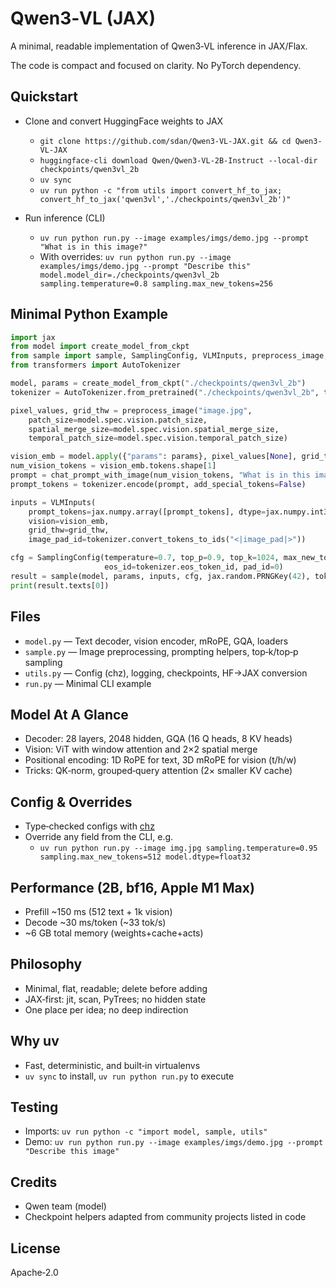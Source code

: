 # Qwen3‑VL (JAX)

A minimal, readable implementation of Qwen3‑VL inference in JAX/Flax.

The code is compact and focused on clarity. No PyTorch dependency.

## Quickstart

- Clone and convert HuggingFace weights to JAX
  - `git clone https://github.com/sdan/Qwen3-VL-JAX.git && cd Qwen3-VL-JAX`
  - `huggingface-cli download Qwen/Qwen3-VL-2B-Instruct --local-dir checkpoints/qwen3vl_2b`
  - `uv sync`
  - `uv run python -c "from utils import convert_hf_to_jax; convert_hf_to_jax('qwen3vl','./checkpoints/qwen3vl_2b')"`

- Run inference (CLI)
  - `uv run python run.py --image examples/imgs/demo.jpg --prompt "What is in this image?"`
  - With overrides: `uv run python run.py --image examples/imgs/demo.jpg --prompt "Describe this" model.model_dir=./checkpoints/qwen3vl_2b sampling.temperature=0.8 sampling.max_new_tokens=256`

## Minimal Python Example

```python
import jax
from model import create_model_from_ckpt
from sample import sample, SamplingConfig, VLMInputs, preprocess_image, chat_prompt_with_image
from transformers import AutoTokenizer

model, params = create_model_from_ckpt("./checkpoints/qwen3vl_2b")
tokenizer = AutoTokenizer.from_pretrained("./checkpoints/qwen3vl_2b", trust_remote_code=True)

pixel_values, grid_thw = preprocess_image("image.jpg",
    patch_size=model.spec.vision.patch_size,
    spatial_merge_size=model.spec.vision.spatial_merge_size,
    temporal_patch_size=model.spec.vision.temporal_patch_size)

vision_emb = model.apply({"params": params}, pixel_values[None], grid_thw[None], method=model.encode_vision)
num_vision_tokens = vision_emb.tokens.shape[1]
prompt = chat_prompt_with_image(num_vision_tokens, "What is in this image?")
prompt_tokens = tokenizer.encode(prompt, add_special_tokens=False)

inputs = VLMInputs(
    prompt_tokens=jax.numpy.array([prompt_tokens], dtype=jax.numpy.int32),
    vision=vision_emb,
    grid_thw=grid_thw,
    image_pad_id=tokenizer.convert_tokens_to_ids("<|image_pad|>"))

cfg = SamplingConfig(temperature=0.7, top_p=0.9, top_k=1024, max_new_tokens=256,
                     eos_id=tokenizer.eos_token_id, pad_id=0)
result = sample(model, params, inputs, cfg, jax.random.PRNGKey(42), tokenizer=tokenizer)
print(result.texts[0])
```

## Files

- `model.py` — Text decoder, vision encoder, mRoPE, GQA, loaders
- `sample.py` — Image preprocessing, prompting helpers, top‑k/top‑p sampling
- `utils.py` — Config (chz), logging, checkpoints, HF→JAX conversion
- `run.py` — Minimal CLI example

## Model At A Glance

- Decoder: 28 layers, 2048 hidden, GQA (16 Q heads, 8 KV heads)
- Vision: ViT with window attention and 2×2 spatial merge
- Positional encoding: 1D RoPE for text, 3D mRoPE for vision (t/h/w)
- Tricks: QK‑norm, grouped‑query attention (2× smaller KV cache)

## Config & Overrides

- Type‑checked configs with [chz](https://github.com/openai/chz)
- Override any field from the CLI, e.g.
  - `uv run python run.py --image img.jpg sampling.temperature=0.95 sampling.max_new_tokens=512 model.dtype=float32`

## Performance (2B, bf16, Apple M1 Max)

- Prefill ~150 ms (512 text + 1k vision)
- Decode ~30 ms/token (~33 tok/s)
- ~6 GB total memory (weights+cache+acts)

## Philosophy

- Minimal, flat, readable; delete before adding
- JAX‑first: jit, scan, PyTrees; no hidden state
- One place per idea; no deep indirection

## Why uv

- Fast, deterministic, and built‑in virtualenvs
- `uv sync` to install, `uv run python run.py` to execute

## Testing

- Imports: `uv run python -c "import model, sample, utils"`
- Demo: `uv run python run.py --image examples/imgs/demo.jpg --prompt "Describe this image"`

## Credits

- Qwen team (model)
- Checkpoint helpers adapted from community projects listed in code

## License

Apache‑2.0
